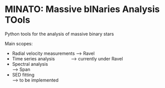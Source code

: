 # MINATO: Massive bINaries Analysis TOols
Python tools for the analysis of massive binary stars

Main scopes:
- Radial velocity measurements --> Ravel
- Time series analysis &nbsp; &nbsp; &nbsp; &nbsp; &nbsp; &nbsp; --> currently under Ravel
- Spectral analysis <br />     --> Span
- SED fitting <br />           --> to be implemented
